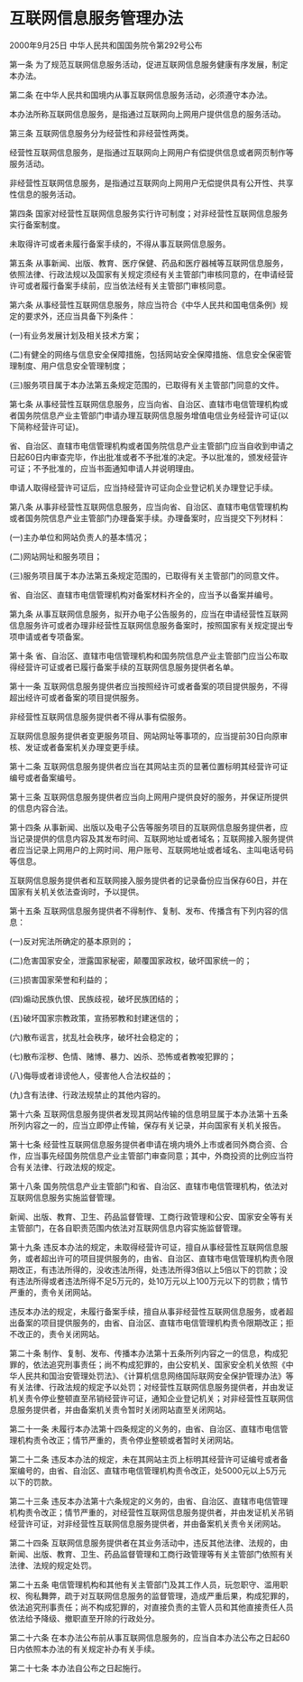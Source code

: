 # 互联网信息服务管理办法

2000年9月25日 中华人民共和国国务院令第292号公布

<!-- INFO END -->

第一条 为了规范互联网信息服务活动，促进互联网信息服务健康有序发展，制定本办法。

第二条 在中华人民共和国境内从事互联网信息服务活动，必须遵守本办法。

本办法所称互联网信息服务，是指通过互联网向上网用户提供信息的服务活动。

第三条 互联网信息服务分为经营性和非经营性两类。

经营性互联网信息服务，是指通过互联网向上网用户有偿提供信息或者网页制作等服务活动。

非经营性互联网信息服务，是指通过互联网向上网用户无偿提供具有公开性、共享性信息的服务活动。

第四条 国家对经营性互联网信息服务实行许可制度；对非经营性互联网信息服务实行备案制度。

未取得许可或者未履行备案手续的，不得从事互联网信息服务。

第五条 从事新闻、出版、教育、医疗保健、药品和医疗器械等互联网信息服务，依照法律、行政法规以及国家有关规定须经有关主管部门审核同意的，在申请经营许可或者履行备案手续前，应当依法经有关主管部门审核同意。

第六条 从事经营性互联网信息服务，除应当符合《中华人民共和国电信条例》规定的要求外，还应当具备下列条件：

(一)有业务发展计划及相关技术方案；

(二)有健全的网络与信息安全保障措施，包括网站安全保障措施、信息安全保密管理制度、用户信息安全管理制度；

(三)服务项目属于本办法第五条规定范围的，已取得有关主管部门同意的文件。

第七条 从事经营性互联网信息服务，应当向省、自治区、直辖市电信管理机构或者国务院信息产业主管部门申请办理互联网信息服务增值电信业务经营许可证(以下简称经营许可证)。

省、自治区、直辖市电信管理机构或者国务院信息产业主管部门应当自收到申请之日起60日内审查完毕，作出批准或者不予批准的决定。予以批准的，颁发经营许可证；不予批准的，应当书面通知申请人并说明理由。

申请人取得经营许可证后，应当持经营许可证向企业登记机关办理登记手续。

第八条 从事非经营性互联网信息服务，应当向省、自治区、直辖市电信管理机构或者国务院信息产业主管部门办理备案手续。办理备案时，应当提交下列材料：

(一)主办单位和网站负责人的基本情况；

(二)网站网址和服务项目；

(三)服务项目属于本办法第五条规定范围的，已取得有关主管部门的同意文件。

省、自治区、直辖市电信管理机构对备案材料齐全的，应当予以备案并编号。

第九条 从事互联网信息服务，拟开办电子公告服务的，应当在申请经营性互联网信息服务许可或者办理非经营性互联网信息服务备案时，按照国家有关规定提出专项申请或者专项备案。

第十条 省、自治区、直辖市电信管理机构和国务院信息产业主管部门应当公布取得经营许可证或者已履行备案手续的互联网信息服务提供者名单。

第十一条 互联网信息服务提供者应当按照经许可或者备案的项目提供服务，不得超出经许可或者备案的项目提供服务。

非经营性互联网信息服务提供者不得从事有偿服务。

互联网信息服务提供者变更服务项目、网站网址等事项的，应当提前30日向原审核、发证或者备案机关办理变更手续。

第十二条 互联网信息服务提供者应当在其网站主页的显著位置标明其经营许可证编号或者备案编号。

第十三条 互联网信息服务提供者应当向上网用户提供良好的服务，并保证所提供的信息内容合法。

第十四条 从事新闻、出版以及电子公告等服务项目的互联网信息服务提供者，应当记录提供的信息内容及其发布时间、互联网地址或者域名；互联网接入服务提供者应当记录上网用户的上网时间、用户账号、互联网地址或者域名、主叫电话号码等信息。

互联网信息服务提供者和互联网接入服务提供者的记录备份应当保存60日，并在国家有关机关依法查询时，予以提供。

第十五条 互联网信息服务提供者不得制作、复制、发布、传播含有下列内容的信息：

(一)反对宪法所确定的基本原则的；

(二)危害国家安全，泄露国家秘密，颠覆国家政权，破坏国家统一的；

(三)损害国家荣誉和利益的；

(四)煽动民族仇恨、民族歧视，破坏民族团结的；

(五)破坏国家宗教政策，宣扬邪教和封建迷信的；

(六)散布谣言，扰乱社会秩序，破坏社会稳定的；

(七)散布淫秽、色情、赌博、暴力、凶杀、恐怖或者教唆犯罪的；

(八)侮辱或者诽谤他人，侵害他人合法权益的；

(九)含有法律、行政法规禁止的其他内容的。

第十六条 互联网信息服务提供者发现其网站传输的信息明显属于本办法第十五条所列内容之一的，应当立即停止传输，保存有关记录，并向国家有关机关报告。

第十七条 经营性互联网信息服务提供者申请在境内境外上市或者同外商合资、合作，应当事先经国务院信息产业主管部门审查同意；其中，外商投资的比例应当符合有关法律、行政法规的规定。

第十八条 国务院信息产业主管部门和省、自治区、直辖市电信管理机构，依法对互联网信息服务实施监督管理。

新闻、出版、教育、卫生、药品监督管理、工商行政管理和公安、国家安全等有关主管部门，在各自职责范围内依法对互联网信息内容实施监督管理。

第十九条 违反本办法的规定，未取得经营许可证，擅自从事经营性互联网信息服务，或者超出许可的项目提供服务的，由省、自治区、直辖市电信管理机构责令限期改正，有违法所得的，没收违法所得，处违法所得3倍以上5倍以下的罚款；没有违法所得或者违法所得不足5万元的，处10万元以上100万元以下的罚款；情节严重的，责令关闭网站。

违反本办法的规定，未履行备案手续，擅自从事非经营性互联网信息服务，或者超出备案的项目提供服务的，由省、自治区、直辖市电信管理机构责令限期改正；拒不改正的，责令关闭网站。

第二十条 制作、复制、发布、传播本办法第十五条所列内容之一的信息，构成犯罪的，依法追究刑事责任；尚不构成犯罪的，由公安机关、国家安全机关依照《中华人民共和国治安管理处罚法》、《计算机信息网络国际联网安全保护管理办法》等有关法律、行政法规的规定予以处罚；对经营性互联网信息服务提供者，并由发证机关责令停业整顿直至吊销经营许可证，通知企业登记机关；对非经营性互联网信息服务提供者，并由备案机关责令暂时关闭网站直至关闭网站。

第二十一条 未履行本办法第十四条规定的义务的，由省、自治区、直辖市电信管理机构责令改正；情节严重的，责令停业整顿或者暂时关闭网站。

第二十二条 违反本办法的规定，未在其网站主页上标明其经营许可证编号或者备案编号的，由省、自治区、直辖市电信管理机构责令改正，处5000元以上5万元以下的罚款。

第二十三条 违反本办法第十六条规定的义务的，由省、自治区、直辖市电信管理机构责令改正；情节严重的，对经营性互联网信息服务提供者，并由发证机关吊销经营许可证，对非经营性互联网信息服务提供者，并由备案机关责令关闭网站。

第二十四条 互联网信息服务提供者在其业务活动中，违反其他法律、法规的，由新闻、出版、教育、卫生、药品监督管理和工商行政管理等有关主管部门依照有关法律、法规的规定处罚。

第二十五条 电信管理机构和其他有关主管部门及其工作人员，玩忽职守、滥用职权、徇私舞弊，疏于对互联网信息服务的监督管理，造成严重后果，构成犯罪的，依法追究刑事责任；尚不构成犯罪的，对直接负责的主管人员和其他直接责任人员依法给予降级、撤职直至开除的行政处分。

第二十六条 在本办法公布前从事互联网信息服务的，应当自本办法公布之日起60日内依照本办法的有关规定补办有关手续。

第二十七条 本办法自公布之日起施行。
